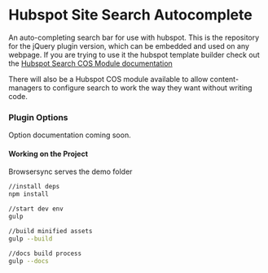 # Hubspot Site Search Autocomplete

An auto-completing search bar for use with hubspot.  This is the repository for the jQuery plugin version, which can be embedded and used on any webpage.  If you are trying to use it the hubspot template builder check out the [Hubspot Search COS Module documentation]()

There will also be a Hubspot COS module available to allow content-managers to configure search to work the way they want without writing code.


### Plugin Options

Option documentation coming soon.




#### Working on the Project

Browsersync serves the demo folder

``` bash
//install deps
npm install

//start dev env
gulp

//build minified assets
gulp --build

//docs build process
gulp --docs

```